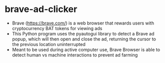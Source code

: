 # brave-ad-clicker

- Brave (https://brave.com/) is a web browser that rewards users with cryptocurrency BAT tokens for viewing ads
- This Python program uses the pyautogui library to detect a Brave ad popup, which will then open and close the ad, returning the cursor to the previous location uninterrupted
- Meant to be used during active computer use, Brave Browser is able to detect human vs machine interactions to prevent ad farming
